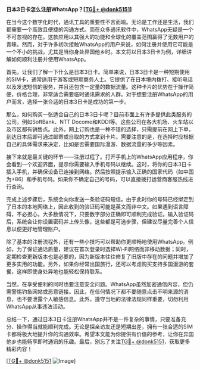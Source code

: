 **日本3日卡怎么注册WhatsApp？[[TG💪+ @donk5151](https://t.me/s/donk5151)]**

在当今这个数字化时代，通讯工具的重要性不言而喻。无论是工作还是生活，我们都需要一个高效且便捷的沟通方式。而在众多通讯软件中，WhatsApp无疑是一个不可忽视的存在。这款应用以其强大的功能和全球化的覆盖范围赢得了无数用户的青睐。然而，对于许多初次接触WhatsApp的用户来说，如何注册并使用它可能是一个不小的挑战，尤其是当你身处异国他乡时。本文将以日本3日卡为例，详细讲解如何顺利注册并使用WhatsApp。

首先，让我们了解一下什么是日本3日卡。简单来说，日本3日卡是一种短期使用的SIM卡，通常适用于游客或短期商务人士。它提供了在日本境内拨打、接听电话以及发送短信的服务，并且还包含一定量的数据流量。这种卡片的优势在于操作简便，价格合理，非常适合需要临时通讯需求的人群。对于想要注册WhatsApp的用户而言，选择一张合适的日本3日卡是成功的第一步。

那么，如何购买一张适合自己的日本3日卡呢？目前市面上有许多提供此类服务的公司，例如SoftBank、NTT Docomo和KDDI等。这些公司在各大机场、火车站以及市区都有销售点。此外，网上订购也是一种不错的选择，只需提前在网上下单，到达日本后即可通过邮寄或自取的方式拿到卡片。需要注意的是，在选择时应根据自己的具体需求来决定，比如是否需要国际漫游、数据流量的多少等因素。

接下来就是最关键的环节——注册过程了。打开手机上的WhatsApp应用程序，你会看到一个欢迎界面，提示你需要输入手机号码以继续。这时，将你的日本3日卡插入手机，并确保设备已连接到网络。然后按照提示输入正确的国家代码（如中国为+86）和手机号码。如果你不确定自己的号码，可以直接拨打运营商客服热线进行查询。

完成上述步骤后，系统会向你发送一条验证码短信。由于此时你的号码已经绑定到了日本的本地网络上，因此收到的验证码可能是英文而非中文。如果遇到语言障碍，不必担心，大多数情况下，只要数字部分正确即可顺利完成验证。输入验证码后，系统会让你设置密码并上传头像，这些都是可选步骤，但建议尽量完善个人信息以便更好地管理账户。

除了基本的注册流程外，还有一些小技巧可以帮助你更顺畅地使用WhatsApp。例如，为了保证通话质量，建议在首次登录时选择Wi-Fi网络而非移动数据；同时，定期检查更新版本也是必要的，因为新版本往往修复了旧版中存在的问题并增加了更多实用的功能。另外，如果你经常出国旅行，还可以考虑购买支持多国漫游的套餐，这样即使身处异地也能轻松保持联系。

当然，在享受便利的同时也要注意安全问题。WhatsApp虽然加密通信内容，但仍需警惕钓鱼网站或恶意链接。因此，在任何情况下都不要随意点击不明来源的消息，也不要泄露个人敏感信息。此外，遵守当地的法律法规同样重要，切勿利用WhatsApp从事违法活动。

总结一下，通过日本3日卡注册WhatsApp并不是一件复杂的事情，只要准备充分、操作得当就能顺利完成。无论是探亲访友还是短期出差，拥有一张合适的SIM卡都将极大地提升你的沟通效率。希望本文能为你提供有价值的参考，让你在异国他乡也能畅享即时通讯的乐趣。最后，别忘了关注[TG💪+ @donk5151](https://t.me/s/donk5151)，获取更多精彩内容！

[[TG💪+ @donk5151](https://t.me/s/donk5151) ![Image](https://i.postimg.cc/rwNCRYN7/Snipaste-2025-04-30-17-27-05.png)]